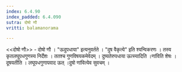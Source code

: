 ```yaml
---
index: 6.4.90
index_padded: 6.4.090
sutra: दोषो णौ
vritti: balamanorama

---
```

<<दोषो णौ>> - दोषो णौ । "ऊदुपधाया" इत्यनुवर्तते । "दुष वैकृत्ये" इति श्यन्विकरणः । तस्य कृतलघूपधगुणस्य निर्देशः । ततश्च गुणविषयकमेवेदम् । दुष्यतेरुपधाया ऊत्स्यादिति ।णा॑विति शेषः । दूषयतीति । लघूपधगुणापवाद ऊत् ।दुषो णा॑वित्येव सुवचम् ।